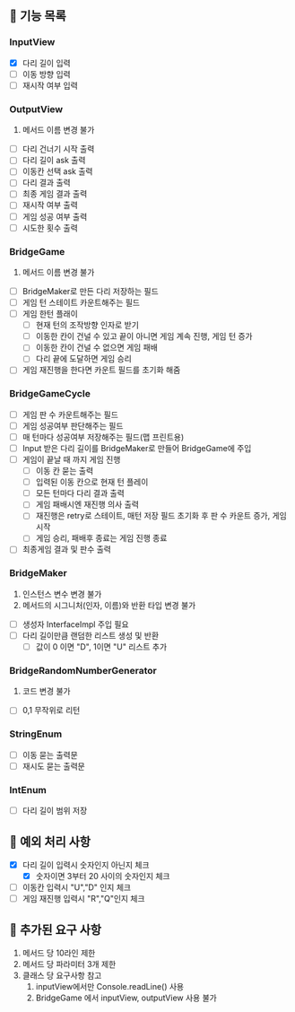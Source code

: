 ## 🚀 기능 목록
### InputView
- [x] 다리 길이 입력
- [ ] 이동 방향 입력
- [ ] 재시작 여부 입력
### OutputView
1. 메서드 이름 변경 불가
- [ ] 다리 건너기 시작 출력
- [ ] 다리 길이 ask 출력
- [ ] 이동칸 선택 ask 출력
- [ ] 다리 결과 출력
- [ ] 최종 게임 결과 출력
- [ ] 재시작 여부 출력
- [ ] 게임 성공 여부 출력
- [ ] 시도한 횟수 출력

### BridgeGame
1. 메서드 이름 변경 불가
- [ ] BridgeMaker로 만든 다리 저장하는 필드
- [ ] 게임 턴 스테이트 카운트해주는 필드
- [ ] 게임 한턴 플래이
  - [ ] 현재 턴의 조작방향 인자로 받기 
  - [ ] 이동한 칸이 건널 수 있고 끝이 아니면 게임 계속 진행, 게임 턴 증가
  - [ ] 이동한 칸이 건널 수 없으면 게임 패배
  - [ ] 다리 끝에 도달하면 게임 승리
- [ ] 게임 재진행을 한다면 카운트 필드를 초기화 해줌
### BridgeGameCycle
- [ ] 게임 판 수 카운트해주는 필드
- [ ] 게임 성공여부 판단해주는 필드
- [ ] 매 턴마다 성공여부 저장해주는 필드(맵 프린트용)
- [ ] Input 받은 다리 길이를 BridgeMaker로 만들어 BridgeGame에 주입
- [ ] 게임이 끝날 때 까지 게임 진행
  - [ ] 이동 칸 묻는 출력
  - [ ] 입력된 이동 칸으로 현재 턴 플레이
  - [ ] 모든 턴마다 다리 결과 출력
  - [ ] 게임 패배시엔 재진행 의사 출력
  - [ ] 재진행은 retry로 스테이트, 매턴 저장 필드 초기화 후 판 수 카운트 증가, 게임 시작
  - [ ] 게임 승리, 패배후 종료는 게임 진행 종료
- [ ] 최종게임 결과 및 판수 출력 
### BridgeMaker
1. 인스턴스 변수 변경 불가
2. 메서드의 시그니처(인자, 이름)와 반환 타입 변경 불가
- [ ] 생성자 InterfaceImpl 주입 필요
- [ ] 다리 길이만큼 랜덤한 리스트 생성 및 반환
  - [ ] 값이 0 이면 "D", 1이면 "U" 리스트 추가
### BridgeRandomNumberGenerator  
1. 코드 변경 불가
- [ ] 0,1 무작위로 리턴
 
### StringEnum
- [ ] 이동 묻는 출력문
- [ ] 재시도 묻는 출력문

### IntEnum
- [ ] 다리 길이 범위 저장

## 🚀 예외 처리 사항
- [x] 다리 길이 입력시 숫자인지 아닌지 체크
  - [x] 숫자이면 3부터 20 사이의 숫자인지 체크
- [ ] 이동칸 입력시 "U","D" 인지 체크
- [ ] 게임 재진행 입력시 "R","Q"인지 체크

## 🚀 추가된 요구 사항
1. 메서드 당 10라인 제한
2. 메서드 당 파라미터 3개 제한
3. 클래스 당 요구사항 참고
   1. inputView에서만 Console.readLine() 사용
   2. BridgeGame 에서 inputView, outputView 사용 불가
